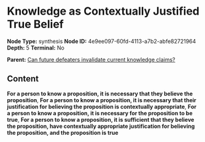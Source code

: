 # Knowledge as Contextually Justified True Belief

**Node Type:** synthesis
**Node ID:** 4e9ee097-60fd-4113-a7b2-abfe82721964
**Depth:** 5
**Terminal:** No

**Parent:** [Can future defeaters invalidate current knowledge claims?](can-future-defeaters-invalidate-current-knowledge-claims-antithesis-53f14e0b-3d50-4685-8cc4-5a1e55c01064.md)

## Content

**For a person to know a proposition, it is necessary that they believe the proposition**, **For a person to know a proposition, it is necessary that their justification for believing the proposition is contextually appropriate**, **For a person to know a proposition, it is necessary for the proposition to be true**, **For a person to know a proposition, it is sufficient that they believe the proposition, have contextually appropriate justification for believing the proposition, and the proposition is true**

